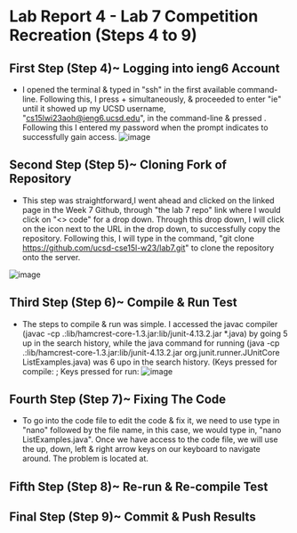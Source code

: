 # Lab Report 4 - Lab 7 Competition Recreation (Steps 4 to 9)

## First Step (Step 4)~ Logging into ieng6 Account
- I opened the terminal & typed in "ssh" in the first available command-line. Following this, I press <Ctrl> + <R> simultaneously, & proceeded to enter "ie" until it showed up my UCSD username, "cs15lwi23aoh@ieng6.ucsd.edu", in the command-line & pressed <Enter>. Following this I entered my password when the prompt indicates to successfully gain access.
![image](https://user-images.githubusercontent.com/122498399/221482594-0df86fe5-9cf0-415e-aa9a-df166e2a39c5.png)

## Second Step (Step 5)~ Cloning Fork of Repository
- This step was straightforward,I went ahead and clicked on the linked page in the Week 7 Github, through "the lab 7 repo" link where I would click on "<> code" for a drop down. Through this drop down, I will click on the icon next to the URL in the drop down, to successfully copy the repository. Following this, I will type in the command, "git clone https://github.com/ucsd-cse15l-w23/lab7.git" to clone the repository onto the server.

![image](https://user-images.githubusercontent.com/122498399/221489122-2bd0c1c2-cc5a-4702-8416-434dc690800b.png)
  
## Third Step (Step 6)~ Compile & Run Test
- The steps to compile & run was simple. I accessed the javac compiler (javac -cp .:lib/hamcrest-core-1.3.jar:lib/junit-4.13.2.jar *.java) by going 5 up in the search history, while the java command for running (java -cp .:lib/hamcrest-core-1.3.jar:lib/junit-4.13.2.jar org.junit.runner.JUnitCore ListExamples.java) was 6 upo in the search history. (Keys pressed for compile: <up><up><up><up><up><enter>; Keys pressed for run: <up><up><up><up><up><up><enter>
![image](https://user-images.githubusercontent.com/122498399/221491974-18cacc2c-0251-4c3e-999d-e15576155027.png)

## Fourth Step (Step 7)~ Fixing The Code
- To go into the code file to edit the code & fix it, we need to use type in "nano" followed by the file name, in this case, we would type in, "nano ListExamples.java". Once we have access to the code file, we will use the up, down, left & right arrow keys on our keyboard to navigate around. The problem is located at.

## Fifth Step (Step 8)~ Re-run & Re-compile Test

## Final Step (Step 9)~ Commit & Push Results





